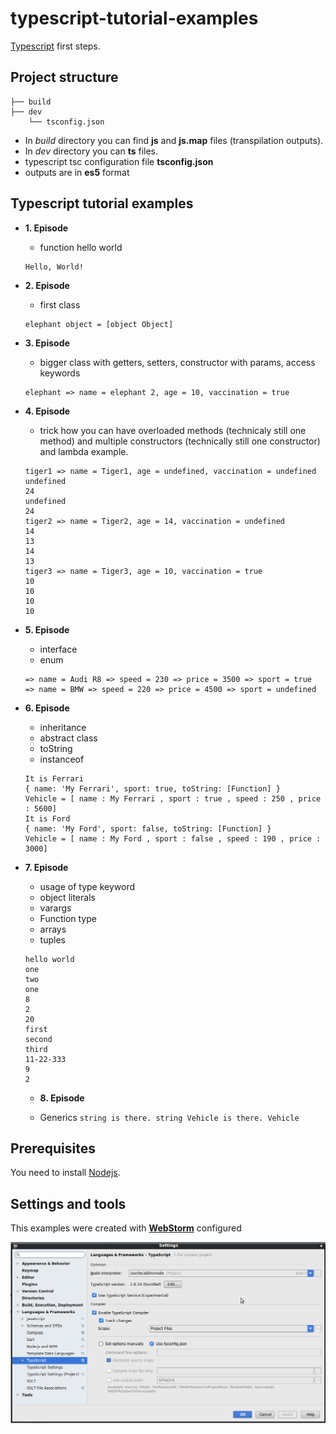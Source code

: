 # typescript-tutorial-examples
[Typescript](https://www.typescriptlang.org/) first steps.


## Project structure

```shell
├── build
├── dev
    └── tsconfig.json
```

 - In *build* directory you can find **js** and **js.map** files (transpilation outputs).
 - In *dev* directory you can **ts** files.
 - typescript tsc configuration file **tsconfig.json**
 - outputs are in **es5** format


## Typescript tutorial examples


- **1. Episode**

    - function hello world

     ```shell
     Hello, World!
     ```

- **2. Episode**

    - first class

     ```shell
     elephant object = [object Object]
     ```

- **3. Episode**

    - bigger class with getters, setters, constructor with params, access keywords

     ```shell
     elephant => name = elephant 2, age = 10, vaccination = true
     ```

- **4. Episode**

    - trick how you can have  overloaded methods (technicaly still one method)
 and multiple constructors (technically still one constructor) and lambda example.


     ```shell
     tiger1 => name = Tiger1, age = undefined, vaccination = undefined
     undefined
     24
     undefined
     24
     tiger2 => name = Tiger2, age = 14, vaccination = undefined
     14
     13
     14
     13
     tiger3 => name = Tiger3, age = 10, vaccination = true
     10
     10
     10
     10
     ```

- **5. Episode**

    - interface
    - enum


     ```shell
     => name = Audi R8 => speed = 230 => price = 3500 => sport = true
     => name = BMW => speed = 220 => price = 4500 => sport = undefined
     ```

- **6. Episode**

    - inheritance
    - abstract class
    - toString
    - instanceof


     ```shell
     It is Ferrari
     { name: 'My Ferrari', sport: true, toString: [Function] }
     Vehicle = [ name : My Ferrari , sport : true , speed : 250 , price : 5600]
     It is Ford
     { name: 'My Ford', sport: false, toString: [Function] }
     Vehicle = [ name : My Ford , sport : false , speed : 190 , price : 3000]
     ```


- **7. Episode**

    - usage of type keyword
    - object literals
    - varargs
    - Function type
    - arrays
    - tuples

     ```shell
     hello world
     one
     two
     one
     8
     2
     20
     first
     second
     third
     11-22-333
     9
     2
     ```

     - **8. Episode**

     - Generics
      ```
      string is there.
      string
      Vehicle is there.
      Vehicle
      ```

## Prerequisites

You need to install [Nodejs](https://nodejs.org/en/).

## Settings and tools

This examples were created with **[WebStorm](https://www.jetbrains.com/webstorm/specials/webstorm/webstorm.html?&gclid=CjwKEAjw5vu8BRC8rIGNrqbPuSESJADG8RV0Ml3J3e3xU12pKWb4P5xKluRQSY84nEX4TmHnllvBshoC4vHw_wcB&gclsrc=aw.ds.ds&dclid=CL6Mk8T2oM4CFYSNGwodfr4Pkw)** configured

![1](https://github.com/peterszatmary/just-like-that/blob/master/imgs/typescript-tutorial-examples/webstorm-typescript-settings.png)





